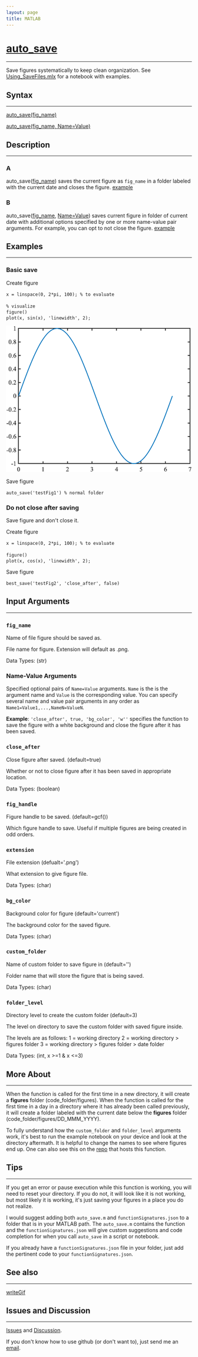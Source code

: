 ```yaml
---
layout: page
title: MATLAB
---
```


# [auto_save](https://github.com/tulimid1/savingfigures/blob/main/auto_save.m)
---

Save figures systematically to keep clean organization. See [Using_SaveFiles.mlx](https://github.com/tulimid1/savingfigures/blob/main/Using_SaveFiles.mlx) for a notebook with examples. 

## Syntax
---

[auto_save(fig_name)](#a)

[auto_save(fig_name, Name=Value)](#b)

## Description
---
### A
auto_save([fig_name](#fig_name)) saves the current figure as `fig_name` in a folder labeled with the current date and closes the figure. [example](#basic-save)

### B 
auto_save([fig_name](#fig_name), [Name=Value](#name-value-arguments)) saves current figure in folder of current date with additional options specified by one or more name-value pair arguments. For example, you can opt to not close the figure. [example](#do-not-close-after-saving)

## Examples 
---
### Basic save
Create figure
    
    x = linspace(0, 2*pi, 100); % to evaluate

    % visualize
    figure()
    plot(x, sin(x), 'linewidth', 2);

![FIG1](/assets/testFig1_m.png)

Save figure 

    auto_save('testFig1') % normal folder 

### Do not close after saving
Save figure and don't close it. 

Create figure
    
    x = linspace(0, 2*pi, 100); % to evaluate
    
    figure()
    plot(x, cos(x), 'linewidth', 2);

Save figure 

    best_save('testFig2', 'close_after', false)

## Input Arguments
---
### ```fig_name```
Name of file figure should be saved as. 

File name for figure. Extension will default as .png. 

Data Types: (str)

### Name-Value Arguments

Specified optional pairs of ```Name=Value``` arguments. ```Name``` is the is the argument name and ```Value``` is the corresponding value. You can specify several name and value pair arguments in any order as ```Name1=Value1,...,NameN=ValueN```. 

**Example**: ```'close_after', true, 'bg_color', 'w''``` specifies the function to save the figure with a white background and close the figure after it has been saved. 

### ```close_after```
Close figure after saved. (default=true)

Whether or not to close figure after it has been saved in appropriate location. 

Data Types: (boolean)

### `fig_handle`
Figure handle to be saved. (default=gcf())

Which figure handle to save. Useful if multiple figures are being created in odd orders. 

### `extension`
File extension (defualt='.png')

What extension to give figure file. 

Data Types: (char)

### `bg_color`
Background color for figure (default='current')

The background color for the saved figure. 

Data Types: (char)

### `custom_folder`
Name of custom folder to save figure in (default='')

Folder name that will store the figure that is being saved. 

Data Types: (char)

### `folder_level`
Directory level to create the custom folder (default=3)

The level on directory to save the custom folder with saved figure inside. 

The levels are as follows:
    1 = working directory
    2 = working directory > figures folder
    3 = working directory > figures folder > date folder

Data Types: (int, x >=1 & x <=3)

## More About 
---

When the function is called for the first time in a new directory, it will create a **figures** folder (code_folder/figures). When the function is called for the first time in a day in a directory where it has already been called previously, it will create a folder labeled with the current date below the **figures** folder (code_folder/figures/DD_MMM_YYYY). 

To fully understand how the `custom_folder` and `folder_level` arguments work, it's best to run the example notebook on your device and look at the directory aftermath. It is helpful to change the names to see where figures end up. One can also see this on the [repo](https://github.com/tulimid1/savingfigures) that hosts this function.

## Tips 
---

If you get an error or pause execution while this function is working, you will need to reset your directory. If you do not, it will look like it is not working, but most likely it is working, it's just saving your figures in a place you do not realize. 

I would suggest adding both `auto_save.m` and `functionSignatures.json` to a folder that is in your MATLAB path. The `auto_save.m` contains the function and the `functionSignatures.json` will give custom suggestions and code completion for when you call `auto_save` in a script or notebook. 

If you already have a `functionSignatures.json` file in your folder, just add the pertinent code to your `functionSignatures.json`. 

## See also
---

[writeGif](https://github.com/tulimid1/savingfigures/blob/main/writeGif.m)

## Issues and Discussion 
---

[Issues](https://github.com/tulimid1/savingfigures/issues) and [Discussion](https://github.com/tulimid1/savingfigures/discussions).

If you don't know how to use github (or don't want to), just send me an [email](mailto:tulimid@udel.edu). 
